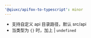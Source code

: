 ```yaml
---
'@qiuxc/apifox-to-typescript': minor
---
```


- 支持自定义 api 目录路径，默认 src/api
- 当类型为 `{}` 时，加上 | `undefined`

